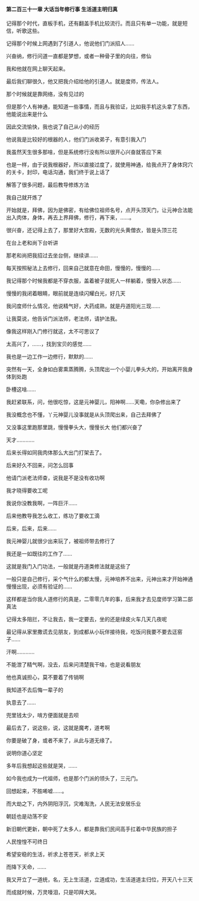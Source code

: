 #### 第二百三十一章 大话当年修行事 生活道主明归真


记得那个时代，直板手机，还有翻盖手机比较流行。而且只有单一功能，就是短信，听歌这些。

记得那个时候上网遇到了引道人，他说他们门派招人……

兴奋纳，修行问道一直都是梦想，或者一种骨子里的向往，修仙

我和他就在网上聊天起来。

最后我们聊很久，他又把我介绍给他的引道人。就是度师，传法人。


那个时候就是靠网络，没有见过的

但是那个人有神通，能知道一些事情，而且与我验证，比如我手机这头拿了东西，他能说出来是什么

因此交流愉快，我也说了自己从小的经历

他说我是比较好的根器的人，他们门派收弟子，有意引我入门


我虽然天生很多那啥，但是系统修行没有所以很开心兴奋就答应下来

也是一样，由于说我根器好，所以直接过度了，就使用神通，给我点开了身体窍穴的关卡，封印，电话沟通，我们终于说上话了

解答了很多问题，最后教导修炼方法

我自己就开炼了

开始就是，拜佛，因为是佛密，有给佛位祖师名号，点开头顶天门，让元神合法能出入肉体，身体，再去上界拜佛，修行，再下来，……。


很兴奋，还记得上去了，那里好大宫殿，无数的光头黄僧衣，皆是头顶三花

在台上老和尚下台听讲

那老和尚把我招过去坐台侧，继续讲……

每天按照秘法上去修行，回来自己就意在命田，慢慢的，慢慢的……

我记得那个时候我都是不穿衣服，盖着被子就死人一样躺着，慢慢入状态……


慢慢的我闭着眼睛，眼前就是连续闪耀白光，好几天

我问度师什么情况，他说精气好，大药成熟，就是丹道阳光三现……

让我莫说，他告诉门派法师，老法师，请护法我。


像我这样刚入门修行就这，太不可思议了

太高兴了，……，找到宝贝的感觉……

我也是一边工作一边修行，默默的……

突然有一天，全身如白雾熏蒸腾腾，头顶爬出一个小婴儿拳头大的，开始离开我身体到处跑


卧槽这啥……

我赶紧联系，问，他很吃惊，这是元神婴儿，阳神啊……天嘞，你杂修出来了

我没概念也不懂，丫元神婴儿没事就是从头顶爬出来，自己去拜佛了

又没事这里跑那里跳，慢慢拳头大，慢慢长大
他们都兴奋了


天才…………

后来长得如同我肉体那么大出门打架去了。

后来好久不回来，问怎么回事

他请门派老法师查，说我是不是没有收功啊

我才晓得要收工呢


我说你没教我啊，一阵巨汗……

后来他教导我怎么收工，练功了要收工滴

后来，后来，后来……

我元神婴儿就很少出来玩了，被祖师带去修行了


我还是一如既往的工作了……

这就是我门入门功法，一般就是丹道类修法就是这些了

一般只是自己修行，采个气什么的都太慢，元神培养不出来，元神出来才开始神通慢慢出现，必须有验证的……


这样都是当你我人道修行的真是，二零零几年的事，后来我才去见度师学习第二部真法

记得太多阻拦，不让我去，我一定要去，坐的还是绿皮火车几天几夜呢

最记得从家里撒谎去见朋友，到成都从小玩伴接待我，吃饭问我要不要去迋窑子……

汗啊…………

不能泄了精气啊，没去，后来问清楚我干啥，也是说看朋友

他也真诚担心，莫不要着了传销啊

我知道不去后悔一辈子的

执意去了……

兜里钱太少，啃方便面就是去呗

最后去了，说这些，说，这就是魔考，道考啊

你要是破了身，或者不来了，从此与道无缘了。


说明你道心坚定


多年后我想起这些就是哭，……

如今我也成为一代祖师，也是那个门派的领头了，三元门。


回想起来，不胜唏嘘……。



而大劫之下，内外阴阳浮沉，灾难淘洗，人民无法安居乐业

朝廷也是动荡不安

新旧朝代更新，朝中死了太多人，都是靠我们民间高手扛着中华民族的担子

人民惶惶不可终日

希望安稳的生活，祈求上苍苍天，祈求上天

而降下天命，……

我又开立了一道统，名，无上生活道，立道成功，生活道道主归位，开天八十三天

而成就时候，万灵嚎泪，只是叩拜大哭。

